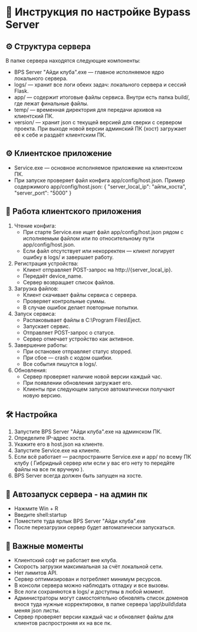 # 📖 Инструкция по настройке Bypass Server

## ⚙️ Структура сервера
В папке сервера находятся следующие компоненты:
- BPS Server "Айди клуба".exe — главное исполняемое ядро локального сервера.
- logs/ — хранит все логи обеих задач: локального сервера и сессий Flask.
- app/ — содержит итоговые файлы сервиса. Внутри есть папка build/, где лежат финальные файлы.
- temp/ — временная директория для передачи архивов на клиентский ПК.
- version/ — хранит json с текущей версией для сверки с сервером проекта. При выходе новой версии админский ПК (хост) загружает её к себе и раздаёт клиентским ПК.

## ⚙️ Клиентское приложение
- Service.exe — основное исполняемое приложение на клиентском ПК.
- При запуске проверяет файл конфига app/config/host.json.
Пример содержимого app/config/host.json:
{
    "server_local_ip": "айпи_хоста",
    "server_port": "5000"
}

## 🔄 Работа клиентского приложения
1. Чтение конфига:
   - При старте Service.exe ищет файл app/config/host.json рядом с исполняемым файлом или по относительному пути app/config/host.json.
   - Если файл отсутствует или некорректен — клиент логирует ошибку в logs/ и завершает работу.
2. Регистрация устройства:
   - Клиент отправляет POST-запрос на http://{server_local_ip}.
   - Передаёт device_name.
   - Сервер возвращает список файлов.
3. Загрузка файлов:
   - Клиент скачивает файлы сервиса с сервера.
   - Проверяет контрольные суммы.
   - В случае ошибок делает повторные попытки.
4. Запуск сервиса:
   - Распаковывает файлы в C:\Program Files\Eject.
   - Запускает сервис.
   - Отправляет POST-запрос о статусе.
   - Сервер отмечает устройство как активное.
5. Завершение работы:
   - При остановке отправляет статус stopped.
   - При сбое — crash с кодом ошибки.
   - Все события пишутся в logs/.
6. Обновления:
   - Сервер проверяет наличие новой версии каждый час.
   - При появлении обновления загружает его.
   - Клиенты при следующем запуске автоматически получают новую версию.

## 🛠️ Настройка
1. Запустите BPS Server "Айди клуба".exe на админском ПК.
2. Определите IP-адрес хоста.
3. Укажите его в host.json на клиенте.
4. Запустите Service.exe на клиенте.
5. Если всё работает — распространите Service.exe и app/ по всему ПК клубу ( Гибридный сервер или если у вас его нету то передйте файлы на все пк вручную ).
6. BPS Server всегда должен быть запущен на хосте.

## 🔁 Автозапуск сервера - на админ пк
- Нажмите Win + R
- Введите shell:startup
- Поместите туда ярлык BPS Server "Айди клуба".exe
- После перезагрузки сервер будет автоматически запускаться.

## 📌 Важные моменты
- Клиентский софт не работает вне клуба.
- Скорость загрузки максимальная за счёт локальной сети.
- Нет лимитов API.
- Сервер оптимизирован и потребляет минимум ресурсов.
- В консоли сервера можно наблюдать отладку и все вызовы.
- Все логи сохраняются в logs/ и доступны в любой момент.
- Администраторы могут самостоятельно обновлять список доменов внося туда нужные корректировки, в папке сервера \app\build\data меняя json листы.
- Сервер проверяет версии каждый час и обновляет файлы для клиентов распростроняя их на все пк.

